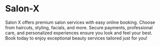 # Salon-X
Salon X offers premium salon services with easy online booking. Choose from haircuts, styling, facials, and more. Secure payments, professional care, and personalized experiences ensure you look and feel your best. Book today to enjoy exceptional beauty services tailored just for you!
